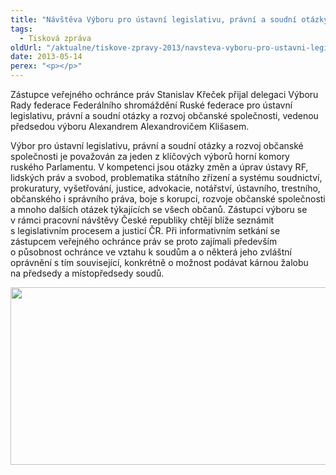 ```yaml
---
title: "Návštěva Výboru pro ústavní legislativu, právní a soudní otázky Ruské federace"
tags:
  - Tisková zpráva
oldUrl: "/aktualne/tiskove-zpravy-2013/navsteva-vyboru-pro-ustavni-legislativu-pravni-a-soudni-otazky-ruske-federace"
date: 2013-05-14
perex: "<p></p>"
---
```


<!-- imported from the old website -->

<p>Zástupce veřejného ochránce práv Stanislav Křeček přijal delegaci Výboru Rady federace Federálního shromáždění Ruské federace pro ústavní legislativu, právní a soudní otázky a rozvoj občanské společnosti, vedenou předsedou výboru Alexandrem Alexandrovičem Klišasem. </p><p>Výbor pro ústavní legislativu, právní a soudní otázky a rozvoj občanské společnosti je považován za jeden z klíčových výborů horní komory ruského Parlamentu. V kompetenci jsou otázky změn a úprav ústavy RF, lidských práv a svobod, problematika státního zřízení a systému soudnictví, prokuratury, vyšetřování, justice, advokacie, notářství, ústavního, trestního, občanského i správního práva, boje s korupcí, rozvoje občanské společnosti a mnoho dalších otázek týkajících se všech občanů. Zástupci výboru se v rámci pracovní návštěvy České republiky chtějí blíže seznámit s legislativním procesem a justicí ČR. Při informativním setkání se zástupcem veřejného ochránce práv se proto zajímali především o působnost ochránce ve vztahu k soudům a o některá jeho zvláštní oprávnění s tím související, konkrétně o možnost podávat kárnou žalobu na předsedy a místopředsedy soudů. </p><p><img src="https://www.ochrance.cz/fileadmin/user_upload/img/Akce2013/rusove.jpg" height="284" width="620" alt="" /></p>
